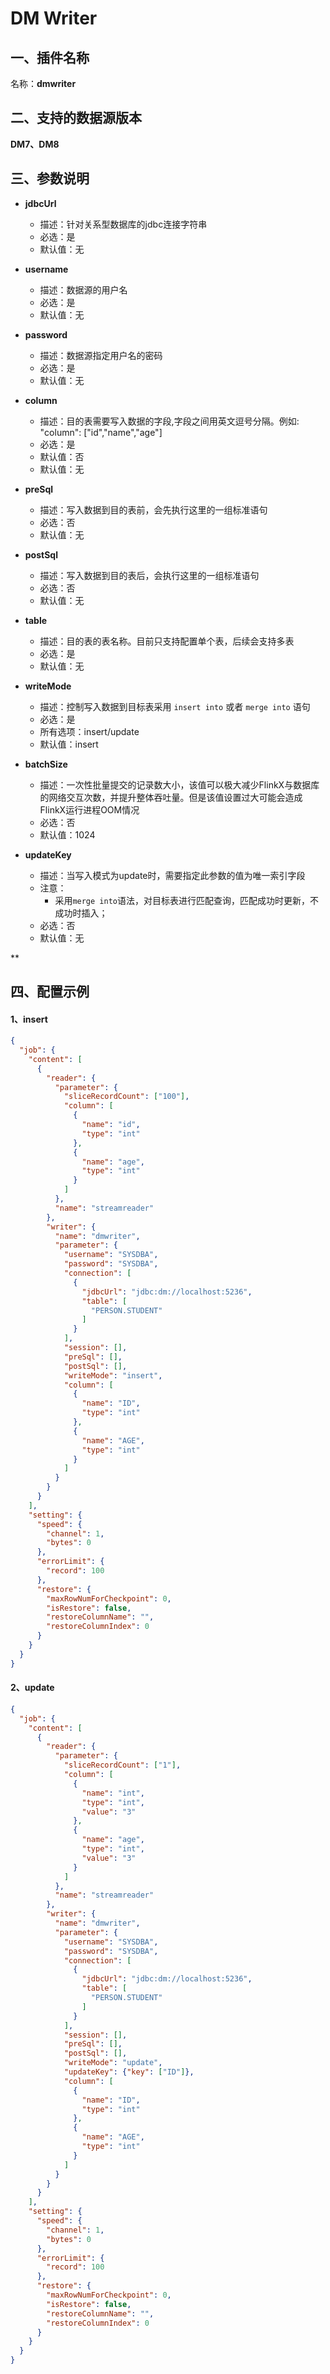 # DM Writer

<a name="c6v6n"></a>
## 一、插件名称
名称：**dmwriter**
<a name="jVb3v"></a>
## 二、支持的数据源版本
**DM7、DM8**<br />
<a name="2lzA4"></a>
## 三、参数说明

- **jdbcUrl**
  - 描述：针对关系型数据库的jdbc连接字符串
  - 必选：是
  - 默认值：无



- **username**
  - 描述：数据源的用户名
  - 必选：是
  - 默认值：无



- **password**
  - 描述：数据源指定用户名的密码
  - 必选：是
  - 默认值：无



- **column**
  - 描述：目的表需要写入数据的字段,字段之间用英文逗号分隔。例如: "column": ["id","name","age"]
  - 必选：是
  - 默认值：否
  - 默认值：无



- **preSql**
  - 描述：写入数据到目的表前，会先执行这里的一组标准语句
  - 必选：否
  - 默认值：无



- **postSql**
  - 描述：写入数据到目的表后，会执行这里的一组标准语句
  - 必选：否
  - 默认值：无



- **table**
  - 描述：目的表的表名称。目前只支持配置单个表，后续会支持多表
  - 必选：是
  - 默认值：无



- **writeMode**
  - 描述：控制写入数据到目标表采用 `insert into` 或者 `merge into`  语句
  - 必选：是
  - 所有选项：insert/update
  - 默认值：insert



- **batchSize**
  - 描述：一次性批量提交的记录数大小，该值可以极大减少FlinkX与数据库的网络交互次数，并提升整体吞吐量。但是该值设置过大可能会造成FlinkX运行进程OOM情况
  - 必选：否
  - 默认值：1024



- **updateKey**
  - 描述：当写入模式为update时，需要指定此参数的值为唯一索引字段
  - 注意：
    - 采用`merge into`语法，对目标表进行匹配查询，匹配成功时更新，不成功时插入；
  - 必选：否
  - 默认值：无

**
<a name="1LBc2"></a>
## 四、配置示例
<a name="2XWsI"></a>
#### 1、insert
```json
{
  "job": {
    "content": [
      {
        "reader": {
          "parameter": {
            "sliceRecordCount": ["100"],
            "column": [
              {
                "name": "id",
                "type": "int"
              },
              {
                "name": "age",
                "type": "int"
              }
            ]
          },
          "name": "streamreader"
        },
        "writer": {
          "name": "dmwriter",
          "parameter": {
            "username": "SYSDBA",
            "password": "SYSDBA",
            "connection": [
              {
                "jdbcUrl": "jdbc:dm://localhost:5236",
                "table": [
                  "PERSON.STUDENT"
                ]
              }
            ],
            "session": [],
            "preSql": [],
            "postSql": [],
            "writeMode": "insert",
            "column": [
              {
                "name": "ID",
                "type": "int"
              },
              {
                "name": "AGE",
                "type": "int"
              }
            ]
          }
        }
      }
    ],
    "setting": {
      "speed": {
        "channel": 1,
        "bytes": 0
      },
      "errorLimit": {
        "record": 100
      },
      "restore": {
        "maxRowNumForCheckpoint": 0,
        "isRestore": false,
        "restoreColumnName": "",
        "restoreColumnIndex": 0
      }
    }
  }
}
```
<a name="kjyKG"></a>
#### 2、update
```json
{
  "job": {
    "content": [
      {
        "reader": {
          "parameter": {
            "sliceRecordCount": ["1"],
            "column": [
              {
                "name": "int",
                "type": "int",
                "value": "3"
              },
              {
                "name": "age",
                "type": "int",
                "value": "3"
              }
            ]
          },
          "name": "streamreader"
        },
        "writer": {
          "name": "dmwriter",
          "parameter": {
            "username": "SYSDBA",
            "password": "SYSDBA",
            "connection": [
              {
                "jdbcUrl": "jdbc:dm://localhost:5236",
                "table": [
                  "PERSON.STUDENT"
                ]
              }
            ],
            "session": [],
            "preSql": [],
            "postSql": [],
            "writeMode": "update",
            "updateKey": {"key": ["ID"]},
            "column": [
              {
                "name": "ID",
                "type": "int"
              },
              {
                "name": "AGE",
                "type": "int"
              }
            ]
          }
        }
      }
    ],
    "setting": {
      "speed": {
        "channel": 1,
        "bytes": 0
      },
      "errorLimit": {
        "record": 100
      },
      "restore": {
        "maxRowNumForCheckpoint": 0,
        "isRestore": false,
        "restoreColumnName": "",
        "restoreColumnIndex": 0
      }
    }
  }
}
```
